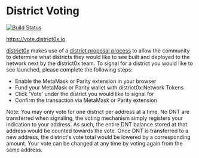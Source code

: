 # District Voting

[![Build Status](https://travis-ci.org/district0x/district-voting.svg?branch=master)](https://travis-ci.org/district0x/district-voting)

https://vote.district0x.io

[district0x](https://district0x.io) makes use of a [district proposal process](https://github.com/district0x/district-proposals) to allow the community to determine what districts they would like to see built and deployed to the network next by the district0x team. To signal for a district you would like to see launched, please complete the following steps:

* Enable the MetaMask or Parity extension in your browser
* Fund your MetaMask or Parity wallet with district0x Network Tokens
* Click 'Vote' under the district you would like to signal for
* Confirm the transaction via MetaMask or Parity extension

Note: You may only vote for one district per address at a time. No DNT are transferred when signaling, the voting mechanism simply registers your indication to your address. As such, the entire DNT balance stored at that address would be counted towards the vote. Once DNT is transferred to a new address, the district's vote total would be lowered by a corresponding amount. Your vote can be changed at any time by voting again from the same address.
